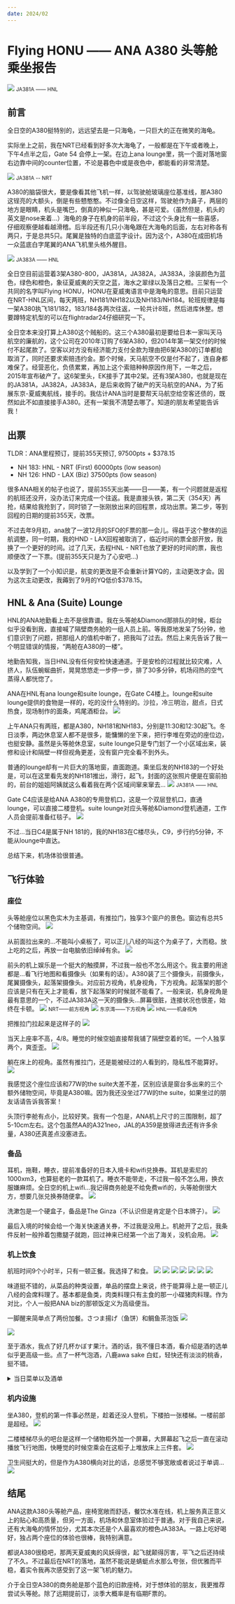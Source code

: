 ```yaml
---
date: 2024/02
---
```


# Flying HONU —— ANA A380 头等舱乘坐报告

<img src="https://s2.loli.net/2024/05/19/plgGYtXW4Ic2fPK.jpg"/>
<small>JA381A —— HNL</small>

## 前言
全日空的A380挺特别的，远远望去是一只海龟，一只巨大的正在微笑的海龟。

实际坐上之前，我在NRT已经看到好多次大海龟了，一般都是在下午或者晚上，下午4点半之后，Gate 54 会停上一架。在边上ana lounge里，挑一个面对落地窗右边靠中间的counter位置，不论是暮色中或是夜色中，都能看的非常清楚。

![](https://s2.loli.net/2024/02/21/t2SyvYu4HDznWad.jpg)
<small>JA381A -- NRT</small>

A380的脑袋很大，要是像看其他飞机一样，以驾驶舱玻璃座位基准线，那A380这锃亮的大额头，倒是有些戆憨憨。不过像全日空这样，驾驶舱作为鼻子，两层的地方是眼睛，机头是嘴巴，倒真的神似一只海龟，甚是可爱。（虽然但是，机头的英文是nose来着...）海龟的身子在机身的前半段，不过这个头身比有一些喜感，仔细观察便越看越滑稽。后半段还有几只小海龟跟在大海龟的后面，左右对称各有两只，于是总共5只。尾翼是独特的白底蓝字设计。因为这个，A380在成田机场一众蓝底白字尾翼的ANA飞机里头格外醒目。

![](https://s2.loli.net/2024/02/21/XprtCO1EMNJDwyk.jpg)
<small>JA383A —— HNL</small>

全日空目前运营着3架A380-800，JA381A，JA382A，JA383A，涂装颜色为蓝色，绿色和橙色，象征夏威夷的天空之蓝，海水之翠绿以及落日之橙。三架有一个共同的名字叫Flying HONU，HONU在夏威夷语言中是海龟的意思。目前只运营在NRT-HNL区间，每天两班，NH181/NH182以及NH183/NH184。轮班规律是每一架A380执飞181/182，183/184各两次往返，一轮共计8班，然后进库休整。想要蹲特定机型的可以在flightradar24仔细研究一下。

全日空本来没打算上A380这个贼船的。这三个A380最初是要给日本一家叫天马航空的廉航的，这个公司在2010年订购了6架A380，但2014年第一架交付的时候付不起尾款了。空客以对方没有经济能力支付全款为理由把6架A380的订单都给取消了，同时还要求索赔违约金。那个时候，天马航空不仅是付不起了，连自身都难保了。经营恶化，负债累累，再加上这个索赔种种原因作用下，一年之后，2015年宣布破产了。这6架里头，EK接手了其中2架。还有3架A380，也就是现在的JA381A，JA382A，JA383A，是后来收购了破产的天马航空的ANA，为了拓展东京-夏威夷航线，接手的。我估计ANA当时是要帮天马航空给空客还债的，既然如此不如直接接手A380。还有一架我不清楚去哪了。知道的朋友希望能告诉我！

## 出票
TLDR：ANA里程预订，提前355天预订, 97500pts + $378.15
- NH 183: HNL - NRT (First) 60000pts (low season)
- NH 126: HND - LAX (Biz) 37500pts (low season)

很多ANA相关的帖子也说了，提前355天出美——日——美，有一个问题就是返程的航班还没开，没办法订来完成一个往返。我是直接头铁，第二天（354天）再抢，结果给我抢到了，同时锁了一张刚放出来的回程票，成功出票。第二步，等到回程的日期的提前355天，改票。

不过去年9月初，ana放了一波12月的SFO的F票的那一会儿。得益于这个整体的运航调整，同一时期，我的HND - LAX回程被取消了，临近时间的票全部开放，我换了一个更好的时间。过了几天，去程HNL - NRT也放了更好的时间的票，我也顺便改了一下票。(提前355天只是为了心安吧...)

以及学到了一个小知识是，航变的更改是不会重新计算YQ的，主动更改才会。因为这次主动更改，我薅到了9月的YQ低价$378.15。

## HNL & Ana (Suite) Lounge
HNL的ANA地勤看上去不是很靠谱。我在头等舱&Diamond那排队的时候，柜台似乎没看到我，直接喊了隔壁商务舱的一组人员上前。等我原地发呆了5分钟，他们意识到了问题，把那组人的值机中断了，把我叫了过去。然后上来先告诉了我一个明显错误的情报，“两舱在A380的一楼”。

地勤告知我，当日HNL没有任何安检快速通道。于是安检的过程就比较灾难，人挤人，队伍蜿蜒曲折，晃晃悠悠走一步停一步，排了30多分钟，机场闷热的空气蒸得人都恍惚了。

ANA在HNL有ana lounge和suite lounge，在Gate C4楼上。lounge和suite lounge提供的食物是一样的，吃的没什么特别的。沙拉，冷三明治，甜点，日式热食，现场制作的面条，鸡尾酒柜台。
![](https://s2.loli.net/2024/02/23/CVhSGxwEvpiOdsz.jpg)

上午ANA只有两班，都是A380，NH181和NH183，分别是11:30和12:30起飞。冬日淡季，两边休息室人都不是很多，能慵懒的坐下来，把行李堆在旁边的座位边，也挺安静。虽然是头等舱休息室，suite lounge只是专门划了一个小区域出来，装修和设计和隔壁一样但视角更差，没有窗户完全看不到外头。

普通的lounge却有一片巨大的落地窗，直面跑道。乘坐后发的NH183的一个好处是，可以在这里看先发的NH181推出，滑行，起飞，封面的这张照片便是在窗前拍的，前台的姐姐阿姨就这么看着我在两个区域间窜来窜去...
<img src="https://s2.loli.net/2024/05/19/plgGYtXW4Ic2fPK.jpg"/>
<small>JA381A —— HNL</small>

Gate C4应该是给ANA A380的专用登机口，这是一个双层登机口，直通lounge，可以直接二楼登机。suite lounge对应头等舱&Diamond登机通道，工作人员会提前准备红毯子。
![](https://s2.loli.net/2024/02/23/iJG35kHMop1xNUu.jpg)

不过...当日C4是属于NH 181的，我的NH183在C楼尽头，C9，步行约5分钟，不能从lounge中直达。

总结下来，机场体验很普通。

## 飞行体验
### 座位
头等舱座位以黑色实木为主基调，有推拉门，独享3个窗户的景色。窗边有总共5个储物空间。
![](https://s2.loli.net/2024/02/23/hJqj5B82arZUXWs.jpg)

从前面拉出来的...不能叫小桌板了，可以正儿八经的叫这个为桌子了，大而稳。放上吃的之后，再放一台电脑依旧绰绰有余。
![](https://s2.loli.net/2024/02/23/BGbTLJohMFnIqr5.jpg)

前头的机上娱乐是一个挺大的触摸屏，不过我一般也不怎么用这个。我主要的用途都是...看飞行地图和看摄像头（如果有的话）。A380装了三个摄像头，前摄像头，尾翼摄像头，起落架摄像头。对应前方视角，机身视角，下方视角。起落架的那个应该是只有在天上才能看，放下起落架的时候就不能看了。一般来说，机身视角是最有意思的一个，不过JA383A这一天的摄像头...屏幕很脏，连接状况也很差，始终在卡顿。
![](https://s2.loli.net/2024/02/23/6DlyCr9HaYBXfSQ.jpg)
<small>NRT——前方视角</small>
![](https://s2.loli.net/2024/02/23/kQPB3CXDFsSEyRY.jpg)
<small>东京湾——下方视角</small>
![](https://s2.loli.net/2024/02/23/x9VsoFZ4HbUemRg.jpg)
<small>HNL——机身视角</small>

把推拉门拉起来是这样子的
![](https://s2.loli.net/2024/02/23/negtwpcyvjSR6Nx.jpg)

当天上座率不高，4/8。睡觉的时候空姐直接帮我铺了隔壁空着的1E。一个人独享两个，爽歪歪。
![](https://s2.loli.net/2024/02/23/8leYZoqzEhgHKbS.jpg)

躺在床上的视角。虽然有推拉门，还是能被经过的人看到的，隐私性不能算好。
![](https://s2.loli.net/2024/02/23/Rqum8OLwaKVJve5.jpg)

我感觉这个座位应该和77W的the suite大差不差，区别应该是窗台多出来的三个额外储物空间，毕竟是A380嘛。因为我还没坐过77W的the suite，如果坐过的朋友话请告诉我答案！

头顶行李舱有点小，比较好笑。我有一个包是，ANA机上尺寸的三围限制，超了5-10cm左右。这个包虽然AA的A321neo，JAL的A359是放得进去还有许多余量，A380还真差点没塞进去。

### 备品
耳机，拖鞋，睡衣，提前准备好的日本入境卡和wifi兑换券。耳机是索尼的1000xm3，也算挺老的一款耳机了。睡衣不能带走，不过我一般不怎么用，换衣服嫌麻烦。全日空的机上wifi...我记得商务舱是不给免费wifi的，头等舱倒很大方，想要几张兑换券随便拿。
![](https://s2.loli.net/2024/02/23/8E2dCzV3LXA6Y5t.jpg)

洗漱包是一个硬盒子，备品是The Ginza（不认识但是肯定是个日本牌子）。
![](https://s2.loli.net/2024/02/23/sdTuv8NMyU2JWXo.jpg)

最后入境的时候会给一个海关快速通关券，不过我是没用上。机舱开了之后，我条件反射一般拎着包撒腿子就跑，回过神来已经第一个出了海关，没机会用。
![](https://s2.loli.net/2024/02/23/b8M2uLNgB4CD9d5.jpg)


### 机上饮食
航班时间9个小时半，只有一顿正餐。我选择了和食。
![](https://s2.loli.net/2024/02/24/MJfTRdN8w4gX5hm.jpg)
![](https://s2.loli.net/2024/02/24/YXOr7LEz2sHBuxZ.jpg)
![](https://s2.loli.net/2024/02/24/4VStQHY17Kivwar.jpg)
![](https://s2.loli.net/2024/02/24/xXHuUTBQRAzq5Zo.jpg)
![](https://s2.loli.net/2024/02/24/uayz9LEe7Jp4IKO.jpg)
![](https://s2.loli.net/2024/02/24/GMHmKU9d5VpDfRO.jpg)
![](https://s2.loli.net/2024/02/24/fjVEn8LawRImDrg.jpg)

味道挺不错的，从菜品的种类设置，单品的摆盘上来说，终于能算得上是一顿正儿八经的会席料理了。基本都是鱼类，肉类料理只有主食的那一小碟猪肉料理。作为对比，个人一般把ANA biz的那顿饭定义为高级便当。

一脚醒来简单点了两份加餐。さつま揚げ（鱼饼）和鲷鱼茶泡饭
![](https://s2.loli.net/2024/02/24/m2QJubPCilUXdyL.jpg)

![](https://s2.loli.net/2024/02/24/W1JKgFIqiV75duY.jpg)

至于酒水，我点了好几杯かぼす果汁。酒的话，我不懂日本酒，看介绍是酒的选单似乎更高级一些。点了一杯气泡酒，八鹿awa sake 白虹，轻快还有淡淡的桃香，挺不错。

<details>
<summary>当日菜单以及酒单</summary>
食物

![](https://s2.loli.net/2024/02/24/Wo1ITDsYmCfinFB.jpg)
![](https://s2.loli.net/2024/02/24/iNKJWjm3t5RqkUZ.jpg)

酒水
![](https://s2.loli.net/2024/02/24/xCeca6T8RbqnWQr.jpg)
![](https://s2.loli.net/2024/02/24/xCeca6T8RbqnWQr.jpg)
![](https://s2.loli.net/2024/02/24/KySFOBQdGYhixgU.jpg)
![](https://s2.loli.net/2024/02/24/Ky9qZjdae3V7ngv.jpg)
</details>

### 机内设施
坐A380，登机的第一件事必然是，趁着还没人登机，下楼拍一张楼梯。一楼前部是超经。
![](https://s2.loli.net/2024/02/24/qJkm7BnNFLds46Z.jpg)

二楼楼梯尽头的吧台是这样一个储物柜外加一个屏幕，大屏幕起飞之后一直在滚动播放飞行地图，快睡觉的时候空乘会在这柜子上堆放床上三件套。
![](https://s2.loli.net/2024/02/24/WZKlBHzugmEF3qD.jpg)

卫生间挺大的，但是作为A380横向对比的话，总感觉不够宽敞或者说过于单调...
![](https://s2.loli.net/2024/02/24/lF4o5dmiOkuqA1R.jpg)

## 结尾
ANA这款A380头等舱产品，座椅宽敞而舒适，餐饮水准在线，机上服务真正意义上的贴心和高质量，但另一方面，机场和休息室体验过于普通。对于我自己来说，还有大海龟的情怀加分，尤其本次还是个人最喜欢的橙色JA383A。一路上吃好喝好，独占两个座位的体验也很棒，我特别满意。

都说A380很稳吧，那两天夏威夷的风妖得很，起飞就颠得厉害，平飞之后还持续了不久。不过最后在NRT的落地，虽然不能说是蜻蜓点水那么夸张，但优雅而平稳，着实令我再次感受到了这一架飞机的魅力。

介于全日空A380的商务舱是那个蓝色的旧款座椅，对于想体验的朋友，我更推荐尝试头等舱。除了远期提前订，淡季大概率是有临期F票的。